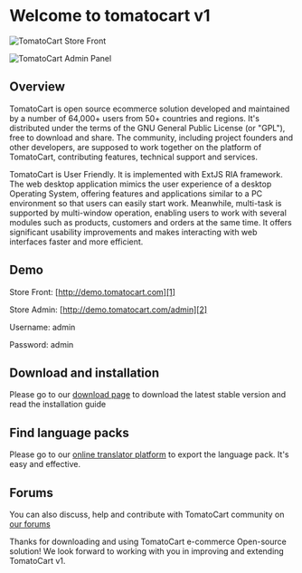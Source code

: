 Welcome to tomatocart v1
======

![TomatoCart Store Front](http://farm3.staticflickr.com/2849/9450421214_fd40e55fdf_n.jpg "TomatoCart Store Front") 

![TomatoCart Admin Panel](http://farm3.staticflickr.com/2882/9450434216_67ccc59a1c_n.jpg "TomatoCart Admin Panel")

Overview
--------
TomatoCart is open source ecommerce solution developed and maintained by a number of 64,000+ users from 50+ countries and regions. It's distributed under the terms of the GNU General Public License (or "GPL"), free to download and share. The community, including project founders and other developers, are supposed to work together on the platform of TomatoCart, contributing features, technical support and services.

TomatoCart is User Friendly. It is implemented with ExtJS RIA framework. The web desktop application mimics the user experience of a desktop Operating System, offering features and applications similar to a PC environment so that users can easily start work. Meanwhile, multi-task is supported by multi-window operation, enabling users to work with several modules such as products, customers and orders at the same time. It offers significant usability improvements and makes interacting with web interfaces faster and more efficient.

Demo
--------

Store Front: [http://demo.tomatocart.com][1]

Store Admin: [http://demo.tomatocart.com/admin][2]

Username: admin

Password: admin

Download and installation
--------

Please go to our [download page][3] to download the latest stable version and read the installation guide

Find language packs
--------

Please go to our [online translator platform][4] to export the language pack. It's easy and effective. 


Forums
--------

You can also discuss, help and contribute with TomatoCart community on [our forums][4]


Thanks for downloading and using TomatoCart e-commerce Open-source solution! We look forward to working with you in improving and extending TomatoCart v1.

[1]: http://demo.tomatocart.com
[2]: http://demo.tomatocart.com/admin
[3]: http://www.tomatocart.com/downloads/download-tomatocart.html
[4]: http://translator.tomatocart.com/
[5]: http://www.tomatocart.com/community/forum.html
